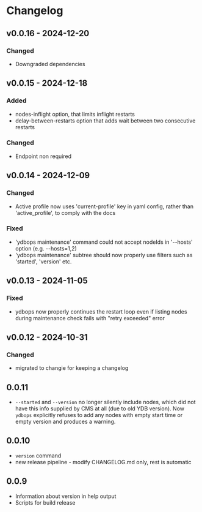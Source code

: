 # Changelog


## v0.0.16 - 2024-12-20
### Changed
* Downgraded dependencies

## v0.0.15 - 2024-12-18
### Added
* nodes-inflight option, that limits inflight restarts
* delay-between-restarts option that adds wait between two consecutive restarts
### Changed
* Endpoint non required

## v0.0.14 - 2024-12-09
### Changed
* Active profile now uses 'current-profile' key in yaml config, rather than 'active_profile', to comply with the docs
### Fixed
* 'ydbops maintenance' command could not accept nodeIds in '--hosts' option (e.g. --hosts=1,2)
* 'ydbops maintenance' subtree should now properly use filters such as 'started', 'version' etc.

## v0.0.13 - 2024-11-05
### Fixed
* ydbops now properly continues the restart loop even if listing nodes during maintenance check fails with "retry exceeded" error

## v0.0.12 - 2024-10-31
### Changed
* migrated to changie for keeping a changelog

## 0.0.11
+ `--started` and `--version` no longer silently include nodes, which did not have this info supplied by CMS at all (due to old YDB version). 
  Now `ydbops` explicitly refuses to add any nodes with empty start time or empty version and produces a warning.

## 0.0.10
+ `version` command
+ new release pipeline - modify CHANGELOG.md only, rest is automatic

## 0.0.9
+ Information about version in help output
+ Scripts for build release
